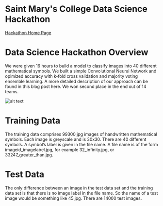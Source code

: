 # Saint Mary's College Data Science Hackathon

[Hackathon Home Page](https://www.saintmarys.edu/math/data-science-hackathon)

# Data Science Hackathon Overview
We were given 16 hours to build a model to classify images into 40 different mathematical symbols. We built a simple Convolutional Neural Network and opimized accuracy with k-fold cross validation and majority voting ensemble learning. A more detailed description of our approach can be found in this blog post here. We won second place in the end out of 14 teams. 

![alt text](https://github.com/tedyap/SaintMarysCollege-Hackathon/blob/master/symbol.gif "symbol")

# Training Data
The training data comprises 99300 jpg images of handwritten mathematical symbols. Each image is greyscale and is
30x30. There are 40 different symbols. A symbol’s label is given in the file name. A file name is of the form
imageid_imagelabel.jpg, for example
32_infinity.jpg, or 33247_greater_than.jpg.

# Test Data
The only difference between an image in the test data set and the training data set is that there is no image label in the file name. So the name of a test image would be something like 45.jpg. There are 14000 test images.

